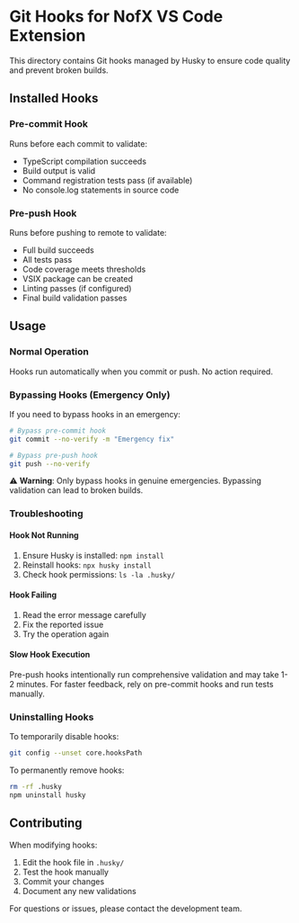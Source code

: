 # Git Hooks for NofX VS Code Extension

This directory contains Git hooks managed by Husky to ensure code quality and prevent broken builds.

## Installed Hooks

### Pre-commit Hook
Runs before each commit to validate:
- TypeScript compilation succeeds
- Build output is valid
- Command registration tests pass (if available)
- No console.log statements in source code

### Pre-push Hook
Runs before pushing to remote to validate:
- Full build succeeds
- All tests pass
- Code coverage meets thresholds
- VSIX package can be created
- Linting passes (if configured)
- Final build validation passes

## Usage

### Normal Operation
Hooks run automatically when you commit or push. No action required.

### Bypassing Hooks (Emergency Only)
If you need to bypass hooks in an emergency:

```bash
# Bypass pre-commit hook
git commit --no-verify -m "Emergency fix"

# Bypass pre-push hook  
git push --no-verify
```

⚠️ **Warning**: Only bypass hooks in genuine emergencies. Bypassing validation can lead to broken builds.

### Troubleshooting

#### Hook Not Running
1. Ensure Husky is installed: `npm install`
2. Reinstall hooks: `npx husky install`
3. Check hook permissions: `ls -la .husky/`

#### Hook Failing
1. Read the error message carefully
2. Fix the reported issue
3. Try the operation again

#### Slow Hook Execution
Pre-push hooks intentionally run comprehensive validation and may take 1-2 minutes.
For faster feedback, rely on pre-commit hooks and run tests manually.

### Uninstalling Hooks
To temporarily disable hooks:
```bash
git config --unset core.hooksPath
```

To permanently remove hooks:
```bash
rm -rf .husky
npm uninstall husky
```

## Contributing
When modifying hooks:
1. Edit the hook file in `.husky/`
2. Test the hook manually
3. Commit your changes
4. Document any new validations

For questions or issues, please contact the development team.
